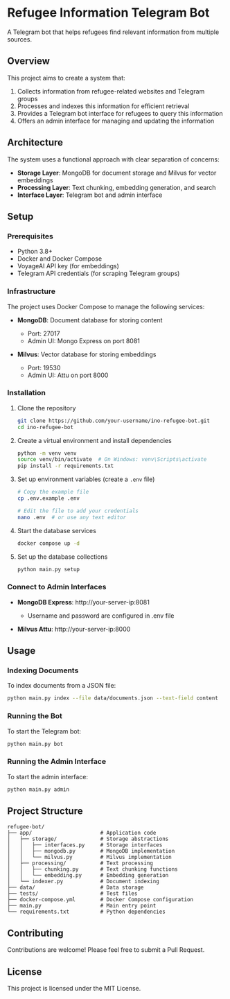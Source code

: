 # Refugee Information Telegram Bot

A Telegram bot that helps refugees find relevant information from multiple sources.

## Overview

This project aims to create a system that:

1. Collects information from refugee-related websites and Telegram groups
2. Processes and indexes this information for efficient retrieval
3. Provides a Telegram bot interface for refugees to query this information
4. Offers an admin interface for managing and updating the information

## Architecture

The system uses a functional approach with clear separation of concerns:

- **Storage Layer**: MongoDB for document storage and Milvus for vector embeddings
- **Processing Layer**: Text chunking, embedding generation, and search
- **Interface Layer**: Telegram bot and admin interface

## Setup

### Prerequisites

- Python 3.8+
- Docker and Docker Compose
- VoyageAI API key (for embeddings)
- Telegram API credentials (for scraping Telegram groups)

### Infrastructure

The project uses Docker Compose to manage the following services:

- **MongoDB**: Document database for storing content
  - Port: 27017
  - Admin UI: Mongo Express on port 8081

- **Milvus**: Vector database for storing embeddings
  - Port: 19530
  - Admin UI: Attu on port 8000

### Installation

1. Clone the repository
   ```bash
   git clone https://github.com/your-username/ino-refugee-bot.git
   cd ino-refugee-bot
   ```

2. Create a virtual environment and install dependencies
   ```bash
   python -m venv venv
   source venv/bin/activate  # On Windows: venv\Scripts\activate
   pip install -r requirements.txt
   ```

3. Set up environment variables (create a `.env` file)
   ```bash
   # Copy the example file
   cp .env.example .env
   
   # Edit the file to add your credentials
   nano .env  # or use any text editor
   ```

4. Start the database services
   ```bash
   docker compose up -d
   ```

5. Set up the database collections
   ```bash
   python main.py setup
   ```

### Connect to Admin Interfaces

- **MongoDB Express**: http://your-server-ip:8081
  - Username and password are configured in .env file

- **Milvus Attu**: http://your-server-ip:8000

## Usage

### Indexing Documents

To index documents from a JSON file:

```bash
python main.py index --file data/documents.json --text-field content
```

### Running the Bot

To start the Telegram bot:

```bash
python main.py bot
```

### Running the Admin Interface

To start the admin interface:

```bash
python main.py admin
```

## Project Structure

```
refugee-bot/
├── app/                      # Application code
│   ├── storage/              # Storage abstractions
│   │   ├── interfaces.py     # Storage interfaces
│   │   ├── mongodb.py        # MongoDB implementation
│   │   └── milvus.py         # Milvus implementation
│   ├── processing/           # Text processing
│   │   ├── chunking.py       # Text chunking functions
│   │   └── embedding.py      # Embedding generation
│   └── indexer.py            # Document indexing
├── data/                     # Data storage
├── tests/                    # Test files
├── docker-compose.yml        # Docker Compose configuration
├── main.py                   # Main entry point
└── requirements.txt          # Python dependencies
```

## Contributing

Contributions are welcome! Please feel free to submit a Pull Request.

## License

This project is licensed under the MIT License.